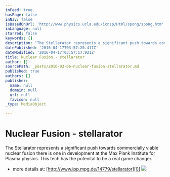 ```yaml
---
inFeed: true
hasPage: false
inNav: false
isBasedOnUrl: 'http://www.physics.ucla.edu/icnsp/Html/spong/spong.htm'
inLanguage: null
starred: false
keywords: []
description: "The Stellarator represents a significant push towards commercially viable nuclear fusion \_there is one in development at the Max Plank Institute for Plasma physics. This tech has the potenital to be a real game changer."
datePublished: '2016-04-17T03:57:20.417Z'
dateModified: '2016-04-17T03:57:17.921Z'
title: Nuclear Fusion - stellarator
author: []
sourcePath: _posts/2016-03-06-nuclear-fusion-stellarator.md
published: true
authors: []
publisher:
  name: null
  domain: null
  url: null
  favicon: null
_type: MediaObject

---
```

# Nuclear Fusion - stellarator

The Stellarator represents a significant push towards commercially viable nuclear fusion  there is one in development at the Max Plank Institute for Plasma physics. This tech has the potenital to be a real game changer.

* more details at: [http://www.ipp.mpg.de/14779/stellarator][0]
![](https://the-grid-user-content.s3-us-west-2.amazonaws.com/d99f4e7a-58d1-472f-9fb8-a3015200b25b.jpg)

[0]: http://www.ipp.mpg.de/14779/stellarator